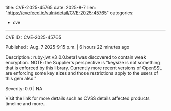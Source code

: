  
title: CVE-2025-45765
date: 2025-8-7
lien: "https://cvefeed.io/vuln/detail/CVE-2025-45765"
categories:
  - cve
---

CVE ID : CVE-2025-45765

Published :  Aug. 7
2025
9:15 p.m. | 6 hours
22 minutes ago

Description : ruby-jwt v3.0.0.beta1 was discovered to contain weak encryption. NOTE: the Supplier's perspective is "keysize is not something that is enforced by this library. Currently more recent versions of OpenSSL are enforcing some key sizes and those restrictions apply to the users of this gem also."

Severity: 0.0 | NA

Visit the link for more details
such as CVSS details
affected products
timeline
and more...
